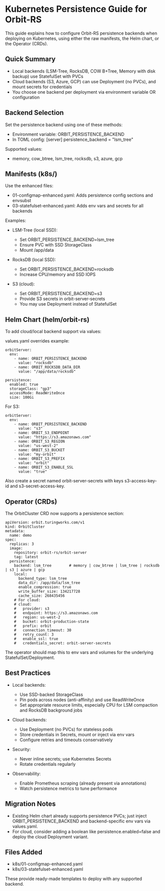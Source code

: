 # Kubernetes Persistence Guide for Orbit-RS

This guide explains how to configure Orbit-RS persistence backends when deploying on Kubernetes, using either the raw manifests, the Helm chart, or the Operator (CRDs).

## Quick Summary

- Local backends (LSM-Tree, RocksDB, COW B+Tree, Memory with disk backup) use StatefulSet with PVCs
- Cloud backends (S3, Azure, GCP) can use Deployment (no PVCs), and mount secrets for credentials
- You choose one backend per deployment via environment variable OR configuration

## Backend Selection

Set the persistence backend using one of these methods:

- Environment variable: ORBIT_PERSISTENCE_BACKEND
- In TOML config: [server] persistence_backend = "lsm_tree"

Supported values:
- memory, cow_btree, lsm_tree, rocksdb, s3, azure, gcp

## Manifests (k8s/)

Use the enhanced files:
- 01-configmap-enhanced.yaml: Adds persistence config sections and envsubst
- 03-statefulset-enhanced.yaml: Adds env vars and secrets for all backends

Examples:

- LSM-Tree (local SSD):
  - Set ORBIT_PERSISTENCE_BACKEND=lsm_tree
  - Ensure PVC with SSD StorageClass
  - Mount /app/data

- RocksDB (local SSD):
  - Set ORBIT_PERSISTENCE_BACKEND=rocksdb
  - Increase CPU/memory and SSD IOPS

- S3 (cloud):
  - Set ORBIT_PERSISTENCE_BACKEND=s3
  - Provide S3 secrets in orbit-server-secrets
  - You may use Deployment instead of StatefulSet

## Helm Chart (helm/orbit-rs)

To add cloud/local backend support via values:

values.yaml overrides example:

```
orbitServer:
  env:
    - name: ORBIT_PERSISTENCE_BACKEND
      value: "rocksdb"
    - name: ORBIT_ROCKSDB_DATA_DIR
      value: "/app/data/rocksdb"

persistence:
  enabled: true
  storageClass: "gp3"
  accessMode: ReadWriteOnce
  size: 100Gi
```

For S3:
```
orbitServer:
  env:
    - name: ORBIT_PERSISTENCE_BACKEND
      value: "s3"
    - name: ORBIT_S3_ENDPOINT
      value: "https://s3.amazonaws.com"
    - name: ORBIT_S3_REGION
      value: "us-west-2"
    - name: ORBIT_S3_BUCKET
      value: "my-orbit"
    - name: ORBIT_S3_PREFIX
      value: "orbit"
    - name: ORBIT_S3_ENABLE_SSL
      value: "true"
```
Also create a secret named orbit-server-secrets with keys s3-access-key-id and s3-secret-access-key.

## Operator (CRDs)

The OrbitCluster CRD now supports a persistence section:

```
apiVersion: orbit.turingworks.com/v1
kind: OrbitCluster
metadata:
  name: demo
spec:
  replicas: 3
  image:
    repository: orbit-rs/orbit-server
    tag: latest
  persistence:
    backend: lsm_tree        # memory | cow_btree | lsm_tree | rocksdb | s3 | azure | gcp
    local:
      backend_type: lsm_tree
      data_dir: /app/data/lsm_tree
      enable_compression: true
      write_buffer_size: 134217728
      cache_size: 268435456
    # For cloud:
    # cloud:
    #   provider: s3
    #   endpoint: https://s3.amazonaws.com
    #   region: us-west-2
    #   bucket: orbit-production-state
    #   prefix: orbit
    #   connection_timeout: 30
    #   retry_count: 3
    #   enable_ssl: true
    #   credentials_secret: orbit-server-secrets
```

The operator should map this to env vars and volumes for the underlying StatefulSet/Deployment.

## Best Practices

- Local backends:
  - Use SSD-backed StorageClass
  - Pin pods across nodes (anti-affinity) and use ReadWriteOnce
  - Set appropriate resource limits, especially CPU for LSM compaction and RocksDB background jobs

- Cloud backends:
  - Use Deployment (no PVCs) for stateless pods
  - Store credentials in Secrets, mount or inject via env vars
  - Configure retries and timeouts conservatively

- Security:
  - Never inline secrets; use Kubernetes Secrets
  - Rotate credentials regularly

- Observability:
  - Enable Prometheus scraping (already present via annotations)
  - Watch persistence metrics to tune performance

## Migration Notes

- Existing Helm chart already supports persistence PVCs; just inject ORBIT_PERSISTENCE_BACKEND and backend-specific env vars via values.yaml.
- For cloud, consider adding a boolean like persistence.enabled=false and deploy the cloud Deployment variant.

## Files Added

- k8s/01-configmap-enhanced.yaml
- k8s/03-statefulset-enhanced.yaml

These provide ready-made templates to deploy with any supported backend.
